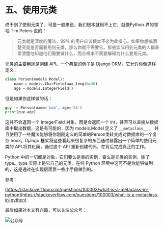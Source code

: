 # 五、使用元类 #

终于到了使用元类了，可是一般来说，我们根本就用不上它，就像Python 界的领袖 Tim Peters 说的：

> 元类就是深度的魔法，99% 的用户应该根本不必为此操心。如果你想搞清楚究竟是否需要用到元类，那么你就不需要它。那些实际用到元类的人都非常清楚地知道他们需要做什么，而且根本不需要解释为什么要用元类。

元类的主要用途是创建 API。一个典型的例子是 Django ORM。它允许你像这样定义：

```python
class Person(models.Model):
    name = models.CharField(max_length=30)
    age = models.IntegerField()
```

但是如果你这样做的话：

```python
guy  = Person(name='bob', age='35')
print(guy.age)
```

这并不会返回一个 IntegerField 对象，而是会返回一个 int，甚至可以直接从数据库中取出数据。这是有可能的，因为 models.Model 定义了 `__metaclass__` ， 并且使用了一些魔法能够将你刚刚定义的简单的Person类转变成对数据库的一个复杂 hook。Django 框架将这些看起来很复杂的东西通过暴露出一个简单的使用元类的 API 将其化简，通过这个 API 重新创建代码，在背后完成真正的工作。

Python 中的一切都是对象，它们要么是类的实例，要么是元类的实例，除了 type。type 实际上是它自己的元类，在纯 Python 环境中这可不是你能够做到的，这是通过在实现层面耍一些小手段做到的。

参考：

[https://stackoverflow.com/questions/100003/what-is-a-metaclass-in-python](https://stackoverflow.com/questions/100003/what-is-a-metaclass-in-python)


最后如果对本文有兴趣，可以关注公众号：

![公众号](http://nina.com.cn/images/20171204192251900.gif)
